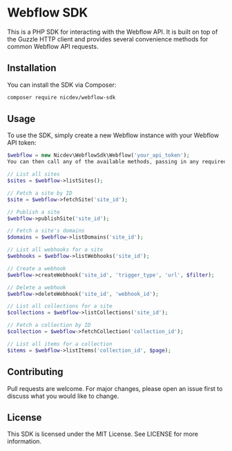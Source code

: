 # Webflow SDK
This is a PHP SDK for interacting with the Webflow API. It is built on top of the Guzzle HTTP client and provides several convenience methods for common Webflow API requests.

## Installation
You can install the SDK via Composer:

```sh
composer require nicdev/webflow-sdk
```

## Usage
To use the SDK, simply create a new Webflow instance with your Webflow API token:

```php
$webflow = new Nicdev\WebflowSdk\Webflow('your_api_token');
You can then call any of the available methods, passing in any required parameters:

// List all sites
$sites = $webflow->listSites();

// Fetch a site by ID
$site = $webflow->fetchSite('site_id');

// Publish a site
$webflow->publishSite('site_id');

// Fetch a site's domains
$domains = $webflow->listDomains('site_id');

// List all webhooks for a site
$webhooks = $webflow->listWebhooks('site_id');

// Create a webhook
$webflow->createWebhook('site_id', 'trigger_type', 'url', $filter);

// Delete a webhook
$webflow->deleteWebhook('site_id', 'webhook_id');

// List all collections for a site
$collections = $webflow->listCollections('site_id');

// Fetch a collection by ID
$collection = $webflow->fetchCollection('collection_id');

// List all items for a collection
$items = $webflow->listItems('collection_id', $page);
```

## Contributing
Pull requests are welcome. For major changes, please open an issue first to discuss what you would like to change.

## License
This SDK is licensed under the MIT License. See LICENSE for more information.